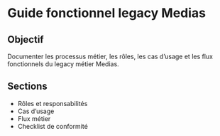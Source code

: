 # Guide fonctionnel legacy Medias

## Objectif
Documenter les processus métier, les rôles, les cas d’usage et les flux fonctionnels du legacy métier Medias.

## Sections
- Rôles et responsabilités
- Cas d’usage
- Flux métier
- Checklist de conformité
